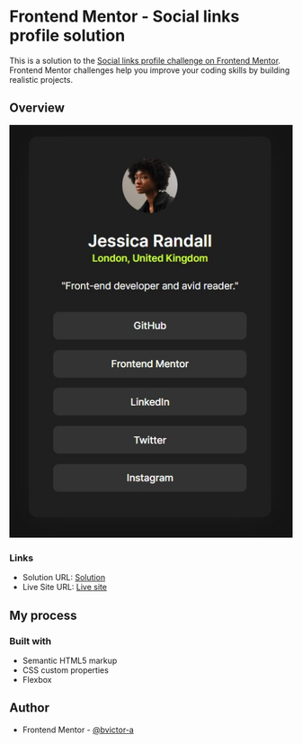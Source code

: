 # Frontend Mentor - Social links profile solution

This is a solution to the [Social links profile challenge on Frontend Mentor](https://www.frontendmentor.io/challenges/social-links-profile-UG32l9m6dQ). Frontend Mentor challenges help you improve your coding skills by building realistic projects. 

## Overview

![](./assets/images/Screenshot.jpg)


### Links

- Solution URL: [Solution](https://www.frontendmentor.io/solutions/social-links-profile-LQeLgLIE9f)
- Live Site URL: [Live site](https://desafios-front-end-ksnc-60ik3q0ae-brunovrs-projects.vercel.app/)

## My process

### Built with

- Semantic HTML5 markup
- CSS custom properties
- Flexbox

## Author

- Frontend Mentor - [@bvictor-a](https://www.frontendmentor.io/profile/bvictor-a)
